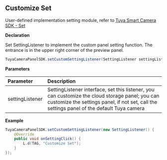## Customize Set

User-defined implementation setting module, refer to [Tuya Smart Camera SDK - Set](<https://tuyainc.github.io/tuyasmart_camera_android_sdk_doc/en/resource/camera_device_points.html>)

**Declaration**

Set SettingListener to implement the custom panel setting function. The entrance is in the upper right corner of the preview panel.

```java
TuyaCameraPanelSDK.setCustomSettingListener(SettingListener settingListener);
```

 **Parameters**

| Parameter       | Description                                                  |
| :-------------- | :----------------------------------------------------------- |
| settingListener | SettingListener interface, set this listener, you can customize the cloud storage panel; you can customize the settings panel, if not set, call the settings panel of the default Tuya camera |

**Example**

```java
TuyaCameraPanelSDK.setCustomSettingListener(new SettingListener() {
    @Override
    public void onSettingClick() {
        L.d(TAG, "Customize Set");
    }
});
```